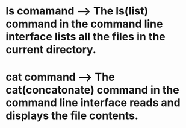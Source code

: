 # ls comamand --> The ls(list) command in the command line interface lists all the files in the current directory.
# cat command --> The cat(concatonate) command in the command line interface reads and displays the file contents.